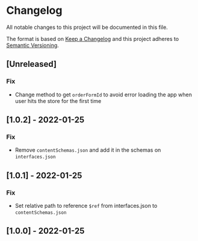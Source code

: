 # Changelog

All notable changes to this project will be documented in this file.

The format is based on [Keep a Changelog](http://keepachangelog.com/en/1.0.0/)
and this project adheres to [Semantic Versioning](http://semver.org/spec/v2.0.0.html).

## [Unreleased]
### Fix
- Change method to get `orderFormId` to avoid error loading the app when user hits the store for the first time

## [1.0.2] - 2022-01-25
### Fix
- Remove `contentSchemas.json` and add it in the schemas on `interfaces.json`


## [1.0.1] - 2022-01-25
### Fix
- Set relative path to reference `$ref` from interfaces.json to `contentSchemas.json`

## [1.0.0] - 2022-01-25
